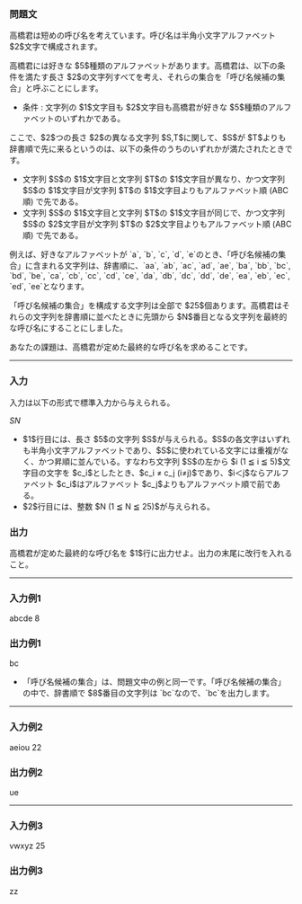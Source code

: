 
<div>

<div>

<div>

<section>

### **問題文**

<p>
高橋君は短めの呼び名を考えています。呼び名は半角小文字アルファベット $2$文字で構成されます。
</p>

<p>
高橋君には好きな $5$種類のアルファベットがあります。高橋君は、以下の条件を満たす長さ $2$の文字列すべてを考え、それらの集合を「呼び名候補の集合」と呼ぶことにします。
</p>

<ul>

<li>
条件 : 文字列の $1$文字目も $2$文字目も高橋君が好きな $5$種類のアルファベットのいずれかである。
</li>

</ul>

<p>
ここで、$2$つの長さ $2$の異なる文字列 $S,T$に関して、$S$が $T$よりも辞書順で先に来るというのは、以下の条件のうちのいずれかが満たされたときです。
</p>

<ul>

<li>
文字列 $S$の $1$文字目と文字列 $T$の $1$文字目が異なり、かつ文字列 $S$の $1$文字目が文字列 $T$の $1$文字目よりもアルファベット順 (ABC 順) で先である。
</li>

<li>
文字列 $S$の $1$文字目と文字列 $T$の $1$文字目が同じで、かつ文字列 $S$の $2$文字目が文字列 $T$の $2$文字目よりもアルファベット順 (ABC 順) で先である。
</li>

</ul>

<p>
例えば、好きなアルファベットが `a`, `b`, `c`, `d`, `e`のとき、「呼び名候補の集合」に含まれる文字列は、辞書順に、`aa`, `ab`, `ac`, `ad`, `ae`, `ba`, `bb`, `bc`, `bd`, `be`, `ca`, `cb`, `cc`, `cd`, `ce`, `da`, `db`, `dc`, `dd`, `de`, `ea`, `eb`, `ec`, `ed`, `ee`となります。
</p>

<p>
「呼び名候補の集合」を構成する文字列は全部で $25$個あります。高橋君はそれらの文字列を辞書順に並べたときに先頭から $N$番目となる文字列を最終的な呼び名にすることにしました。
</p>

<p>
あなたの課題は、高橋君が定めた最終的な呼び名を求めることです。
</p>

</section>

</div>

---

<div>

<div>

<section>

### **入力**

<p>
入力は以下の形式で標準入力から与えられる。
</p>

<div>

$S$$N$
</div>

<ul>

<li>
$1$行目には、長さ $5$の文字列 $S$が与えられる。$S$の各文字はいずれも半角小文字アルファベットであり、$S$に使われている文字には重複がなく、かつ昇順に並んでいる。すなわち文字列 $S$の左から $i (1 ≦ i ≦ 5)$文字目の文字を $c_i$としたとき、$c_i ≠ c_j (i≠j)$であり、$i＜j$ならアルファベット $c_i$はアルファベット $c_j$よりもアルファベット順で前である。
</li>

<li>
$2$行目には、整数 $N (1 ≦ N ≦ 25)$が与えられる。
</li>

</ul>

</section>

</div>

<div>

<section>

### **出力**

<p>
高橋君が定めた最終的な呼び名を $1$行に出力せよ。出力の末尾に改行を入れること。
</p>

</section>

</div>

</div>

---

<div>

<section>

### **入力例1**

<div>

abcde
8

</div>

</section>

</div>

<div>

<section>

### **出力例1**

<div>

bc

</div>

<ul>

<li>
「呼び名候補の集合」は、問題文中の例と同一です。「呼び名候補の集合」の中で、辞書順で $8$番目の文字列は `bc`なので、`bc`を出力します。
</li>

</ul>

</section>

</div>

---

<div>

<section>

### **入力例2**

<div>

aeiou
22

</div>

</section>

</div>

<div>

<section>

### **出力例2**

<div>

ue

</div>

</section>

</div>

---

<div>

<section>

### **入力例3**

<div>

vwxyz
25

</div>

</section>

</div>

<div>

<section>

### **出力例3**

<div>

zz

</div>

</section>

</div>

</div>

</div>
